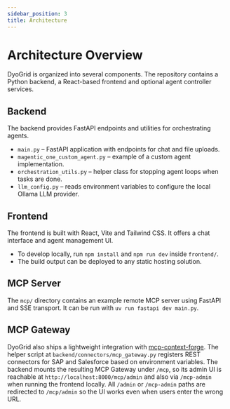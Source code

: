 ```yaml
---
sidebar_position: 3
title: Architecture
---
```


# Architecture Overview

DyoGrid is organized into several components. The repository contains a Python backend, a React-based frontend and optional agent controller services.

## Backend

The backend provides FastAPI endpoints and utilities for orchestrating agents.

- `main.py` – FastAPI application with endpoints for chat and file uploads.
- `magentic_one_custom_agent.py` – example of a custom agent implementation.
- `orchestration_utils.py` – helper class for stopping agent loops when tasks are done.
- `llm_config.py` – reads environment variables to configure the local Ollama LLM provider.

## Frontend

The frontend is built with React, Vite and Tailwind CSS. It offers a chat interface and agent management UI.

- To develop locally, run `npm install` and `npm run dev` inside `frontend/`.
- The build output can be deployed to any static hosting solution.

## MCP Server

The `mcp/` directory contains an example remote MCP server using FastAPI and SSE transport. It can be run with `uv run fastapi dev main.py`.

## MCP Gateway

DyoGrid also ships a lightweight integration with
[mcp-context-forge](https://github.com/IBM/mcp-context-forge). The helper
script at `backend/connectors/mcp_gateway.py` registers REST connectors for
SAP and Salesforce based on environment variables. The backend mounts the
resulting MCP Gateway under `/mcp`, so its admin UI is reachable at
`http://localhost:8000/mcp/admin` and also via `/mcp-admin` when running the
frontend locally. All `/admin` or `/mcp-admin` paths are redirected to
`/mcp/admin` so the UI works even when users enter the wrong URL.
